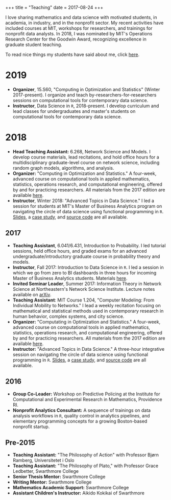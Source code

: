 +++
title = "Teaching"
date = 2017-08-24
+++


I love sharing mathematics and data science with motivated students, in academia, in industry, and in the nonprofit sector. My recent activities have included courses at MIT, workshops for researchers, and trainings for nonprofit data analysts. In 2018, I was nominated by MIT's Operations Research Center for the Goodwin Award, recognizing excellence in graduate student teaching. 

To read nice things my students have said about me, click [here](/teaching_testimonials). 

# 2019

- **Organizer**, 15.S60, "Computing in Optimization and Statistics" (Winter 2017-present). I organize and teach by-researchers-for-researchers sessions on computational tools for contemporary data science. 
- **Instructor**, Data Science in `R`, 2018-present. I develop curriculum and lead classes for undergraduates and master's students on computational tools for contemporary data science. 

# 2018

- **Head Teaching Assistant:** 6.268, Network Science and Models. I develop course materials, lead recitations, and hold office hours for a multidisciplinary graduate-level course on network science, including random graph models, algorithms, and analysis. 
- **Organizer:** "Computing in Optimization and Statistics." A four-week, advanced course on computational tools in applied mathematics, statistics, operations research, and computational engineering, offered by and for practicing researchers. All materials from the 2017 edition are available [here](https://philchodrow.github.io/cos_2018/).
- **Instructor**, Winter 2018: "Advanced Topics in Data Science." I led a session for students at MIT's Master of Business Analytics program on  navigating the circle of data science using functional programming in `R`. [Slides](https://philchodrow.github.io/cos_2018/4_advanced_topics/slides.html), a [case study](https://philchodrow.github.io/cos_2018/4_advanced_topics/notes.html), and [source code](https://github.com/PhilChodrow/cos_2018/tree/master/4_advanced_topics) are all available. 

## 2017
- **Teaching Assistant**, 6.041/6.431, Introduction to Probability. I led tutorial sessions, held office hours, and graded exams for an advanced undergraduate/introductory graduate course in probability theory and models. 
- **Instructor**, Fall 2017: Introduction to Data Science in `R`. I led a session in which we go from zero to BI dashboards in three hours for incoming Master of Business Analytics students. Materials [here](https://philchodrow.github.io/mban_orientation/data_science_intro/index.html). 
- **Invited Seminar Leader**, Summer 2017: Information Theory in Network Science at Northeastern's Network Science Institute. Lecture notes available on [arXiv](https://arxiv.org/abs/1708.07459).
- **Teaching Assistant**: MIT Course 1.204, "Computer Modeling: From Individual Mobility to Networks." I lead a weekly recitation focusing on mathematical and statistical methods used in contemporary research in human behavior, complex systems, and city science. 
- **Organizer:** "Computating in Optimization and Statistics." A four-week, advanced course on computational tools in applied mathematics, statistics, operations research, and computational engineering, offered by and for practicing researchers. All materials from the 2017 edition are available [here](https://philchodrow.github.io/cos_2017/).
- **Instructor:** "Advanced Topics in Data Science." A three-hour integrative session on navigating the circle of data science using functional programming in `R`. [Slides](https://philchodrow.github.io/cos_2017/4_advanced_topics/slides.html), a [case study](https://philchodrow.github.io/cos_2017/4_advanced_topics/notes.html), and [source code](https://github.com/PhilChodrow/cos_2017/tree/master/4_advanced_topics) are all available. 

## 2016

- **Group Co-Leader:** Workshop on Predictive Policing at the Institute for Computational and Experimental Research in Mathematics, Providence RI.  
- **Nonprofit Analytics Consultant:** A sequence of trainings on data analysis workflows in `R`, quality control in analytics pipelines, and elementary programming concepts for a growing Boston-based nonprofit startup.  

## Pre-2015

- **Teaching Assistant:** "The Philosophy of Action" with Professor Bjørn Ramberg, Universitetet i Oslo
- **Teaching Assistant:** "The Philosophy of Plato," with Professor Grace Ledbetter, Swarthmore College
- **Senior Thesis Mentor:** Swarthmore College
- **Writing Mentor:** Swarthmore College
- **Mathematics Academic Support:** Swarthmore College
- **Assistant Children's Instructor:** Aikido Kokikai of Swarthmore